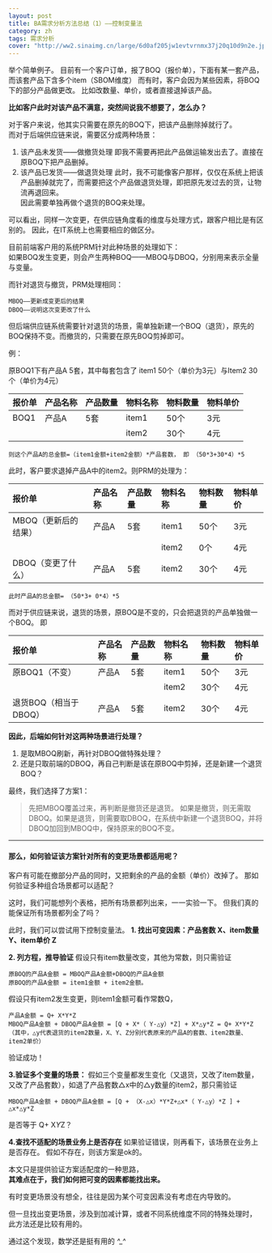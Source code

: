 ```yaml
---
layout: post
title: BA需求分析方法总结（1）——控制变量法
category: zh
tags: 需求分析
cover: "http://ww2.sinaimg.cn/large/6d0af205jw1evtvrnmx37j20q10d9n2e.jpg"
---
```


举个简单例子。
目前有一个客户订单，报了BOQ（报价单），下面有某一套产品，而该套产品下含多个item（SBOM维度）
而有时，客户会因为某些因素，将BOQ下的部分产品做更改。 比如改数量、单价，或者直接退掉该产品。

**比如客户此时对该产品不满意，突然间说我不想要了，怎么办？**

对于客户来说，他其实只需要在原先的BOQ下，把该产品删除掉就行了。     
而对于后端供应链来说，需要区分成两种场景：

 1. 该产品未发货——做撤货处理 
  即我不需要再把此产品做运输发出去了。直接在原BOQ下把产品删掉。
 2. 该产品已发货——做退货处理 
  此时，我不可能像客户那样，仅仅在系统上把该产品删掉就完了，而需要把这个产品做退货处理，即把原先发过去的货，让物流再退回来。  
  因此需要单独再做个退货的BOQ来处理。

可以看出，同样一次变更，在供应链角度看的维度与处理方式，跟客户相比是有区别的。
因此，在IT系统上也需要相应的做区分。

目前前端客户用的系统PRM针对此种场景的处理如下：  
如果BOQ发生变更，则会产生两种BOQ——MBOQ与DBOQ，分别用来表示全量与变量。

而针对退货与撤货，PRM处理相同：  
    
    MBOQ——更新成变更后的结果
    DBOQ——说明这次变更改了什么

但后端供应链系统需要针对退货的场景，需单独新建一个BOQ（退货），原先的BOQ保持不变。而撤货的，只需要在原先BOQ剪掉即可。

例：

原BOQ1下有产品A 5套，其中每套包含了 item1 50个（单价为3元）与Item2 30个（单价为4元）  

| 报价单 | 产品名称 | 产品数量 | 物料名称 | 物料数量 | 物料单价 |
| ------ |:-------- |:-------- |:-------- |:-------- |:-------- |
| BOQ1   | 产品A    | 5套      | item1    | 50个     | 3元      |
|        |          |          | item2    | 30个     | 4元      |
      
    则这个产品A的总金额=（item1金额+item2金额）*产品套数， 即 （50*3+30*4）*5

此时，客户要求退掉产品A中的item2。则PRM的处理为：  

| 报价单 | 产品名称 | 产品数量 | 物料名称 | 物料数量 | 物料单价 |
|:------ |:-------- |:-------- |:-------- |:-------- |:-------- |
| MBOQ（更新后的结果）| 产品A | 5套 | item1 | 50个 | 3元 |
|                     |       |     | item2 | 0个  | 4元 |
| DBOQ（变更了什么）  | 产品A | 5套 | item2 | 30个 | 4元 |

    此时产品A的总金额= （50*3+ 0*4）*5

而对于供应链来说，退货的场景，原BOQ是不变的，只会把退货的产品单独做一个BOQ。
即  

| 报价单 | 产品名称 | 产品数量 | 物料名称 | 物料数量 | 物料单价 |
|:------ |:-------- |:-------- |:-------- |:-------- |:-------- |
|原BOQ1（不变）       |产品A |5套  |item1 |50个 |3元|
|                     |      |     |item2 |30个 |4元|
|退货BOQ（相当于DBOQ）|产品A |5套  |item2 |30个 |4元|

**因此，后端如何针对这两种场景进行处理？**

1. 是取MBOQ刷新，再针对DBOQ做特殊处理？  
2. 还是只取前端的DBOQ，再自己判断是该在原BOQ中剪掉，还是新建一个退货BOQ？

最终，我们选择了方案1： 
    
> 先把MBOQ覆盖过来，再判断是撤货还是退货。 如果是撤货，则无需取DBOQ。如果是退货，则需要取DBOQ，在系统中新建一个退货BOQ，并将DBOQ加回到MBOQ中，保持原来的BOQ不变。

---

#### 那么，如何验证该方案针对所有的变更场景都适用呢？

客户有可能在撤部分产品的同时，又把剩余的产品的金额（单价）改掉了。 那如何验证多种组合场景都可以适配？

这时，我们可能想列个表格，把所有场景都列出来，一一实验一下。 但我们真的能保证所有场景都列全了吗？

此时，我们可以尝试用下控制变量法。
 **1. 找出可变因素：产品套数 X、item数量 Y、item单价 Z**

 **2. 列方程，推导验证**
   假设只有item数量改变，其他为常数，则只需验证

    原BOQ的产品A金额 = MBOQ产品A金额+DBOQ的产品A金额
    原BOQ的产品A金额 = item1金额 + item2金额。  
   假设只有item2发生变更，则item1金额可看作常数Q，

    产品A金额 = Q+ X*Y*Z
    MBOQ产品A金额 + DBOQ产品A金额 = [Q + X*（ Y-△y）*Z] + X*△y*Z = Q+ X*Y*Z 
    （其中，△y代表退货的item2数量，X、Y、Z分别代表原来的产品A的套数、item2数量、item2单价）
   验证成功！

 **3.验证多个变量的场景：**
  假如三个变量都发生变化（又退货，又改了item数量，又改了产品套数），如退了产品套数△x中的△y数量的item2，那只需验证

    MBOQ产品A金额 + DBOQ产品A金额 = [Q + （X-△x）*Y*Z+△x*（ Y-△y）*Z ] + △x*△y*Z  
  是否等于 
    Q+ X*Y*Z？

 **4.查找不适配的场景业务上是否存在**
  如果验证错误，则再看下，该场景在业务上是否存在。 假如不存在，则该方案是ok的。

本文只是提供验证方案适配度的一种思路，  
**其难点在于，我们如何把可变的因素都能找出来。**

有时变更场景没有想全，往往是因为某个可变因素没有考虑在内导致的。  

但一旦找出变更场景，涉及到加减计算，或者不同系统维度不同的特殊处理时，   
此方法还是比较有用的。

通过这个发现，数学还是挺有用的 *^_^*
